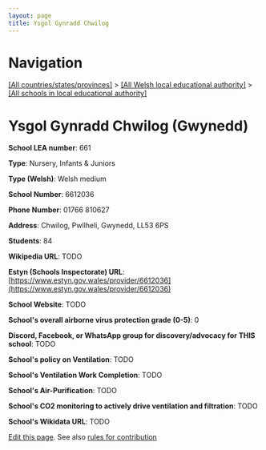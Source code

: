 ```yaml
---
layout: page
title: Ysgol Gynradd Chwilog
---
```

# Navigation

[[All countries/states/provinces]](../../..) > [[All Welsh local educational authority]](../..) > [[All schools in local educational authority]](..)

# Ysgol Gynradd Chwilog (Gwynedd)

**School LEA number**: 661

**Type**: Nursery, Infants & Juniors

**Type (Welsh)**: Welsh medium

**School Number**: 6612036

**Phone Number**: 01766 810627

**Address**: Chwilog, Pwllheli, Gwynedd, LL53 6PS

**Students**: 84

**Wikipedia URL**: TODO

**Estyn (Schools Inspectorate) URL**: [https://www.estyn.gov.wales/provider/6612036](https://www.estyn.gov.wales/provider/6612036)

**School Website**: TODO

**School's overall airborne virus protection grade (0-5)**: 0

**Discord, Facebook, or WhatsApp group for discovery/advocacy for THIS school**: TODO

**School's policy on Ventilation**: TODO

**School's Ventilation Work Completion**: TODO

**School's Air-Purification**: TODO

**School's CO2 monitoring to actively drive ventilation and filtration**: TODO

**School's Wikidata URL**: TODO




[Edit this page](https://github.com/VentilationProject/Wales/edit/prif/./Gwynedd/Ysgol_Gynradd_Chwilog.md). See also [rules for contribution](../../../contribution-rules/)